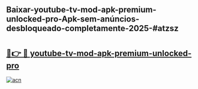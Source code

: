 ## Baixar-youtube-tv-mod-apk-premium-unlocked-pro-Apk-sem-anúncios-desbloqueado-completamente-2025-#atzsz

# <h2><a href="https://ainizakaria.my?title=youtube-tv-mod-apk-premium-unlocked-pro&ref=20M">🔗👉 🔴 youtube-tv-mod-apk-premium-unlocked-pro</a></h2>

[![acn](https://github.com/user-attachments/assets/0f9c940e-d8b0-45ae-aac7-cd30a18b3e1c)](https://ainizakaria.my?title=youtube-tv-mod-apk-premium-unlocked-pro&ref=20M)

